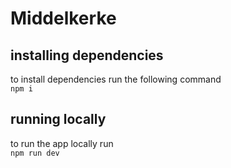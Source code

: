 ﻿# Middelkerke
## installing dependencies
to install dependencies run the following command\
`npm i`

## running locally
to run the app locally run\
`npm run dev`
